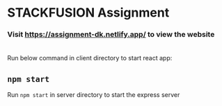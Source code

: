 # STACKFUSION Assignment
### Visit https://assignment-dk.netlify.app/ to view the website <br/><br/>

Run below command in client directory to start react app: 
## `npm start`<br/>

Run `npm start` in server directory to start the express server
